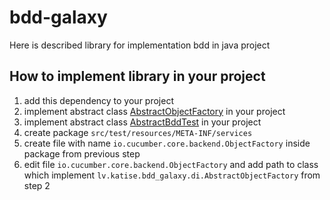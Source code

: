 # bdd-galaxy
Here is described library for implementation bdd in java project

## How to implement library in your project
1. add this dependency to your project
2. implement abstract class [AbstractObjectFactory](src/main/java/lv/katise/bdd_galaxy/di/AbstractObjectFactory.java) in your project
3. implement abstract class [AbstractBddTest](src/main/java/lv/katise/bdd_galaxy/AbstractBddTest.java) in your project
4. create package ```src/test/resources/META-INF/services```
5. create file with name ```io.cucumber.core.backend.ObjectFactory``` inside package from previous step
6. edit file ```io.cucumber.core.backend.ObjectFactory``` and add path to class which implement ```lv.katise.bdd_galaxy.di.AbstractObjectFactory``` from step 2
